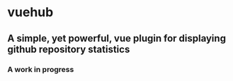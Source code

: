 # vuehub

## A simple, yet powerful, vue plugin for displaying github repository statistics

### A work in progress
